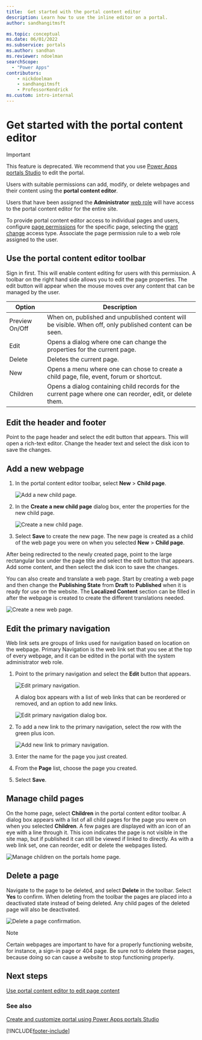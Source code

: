 ```yaml
---
title:  Get started with the portal content editor
description: Learn how to use the inline editor on a portal.
author: sandhangitmsft

ms.topic: conceptual
ms.date: 06/01/2022
ms.subservice: portals
ms.author: sandhan
ms.reviewer: ndoelman
searchScope:
  - "Power Apps"
contributors:
    - nickdoelman
    - sandhangitmsft
    - ProfessorKendrick
ms.custom: intro-internal
---
```


# Get started with the portal content editor

> [!IMPORTANT]
> This feature is deprecated.  We recommend that you use [Power Apps portals Studio](portal-designer-anatomy.md) to edit the portal.

Users with suitable permissions can add, modify, or delete webpages and their content using the **portal content editor**. 

Users that have been assigned the **Administrator** [web role](configure/create-web-roles.md) will have access to the portal content editor for the entire site.

To provide portal content editor access to individual pages and users, configure [page permissions](/configure/webpage-access-control.md#manage-page-permissions-with-the-portal-management-app) for the specific page, selecting the [grant change](configure/webpage-access-control.md#grant-change) access type. Associate the page permission rule to a web role assigned to the user.



## Use the portal content editor toolbar

Sign in first. This will enable content editing for users with this permission. A toolbar on the right hand side allows you to edit the page properties. The edit button will appear when the mouse moves over any content that can be managed by the user.

| Option         | Description                                                                                               |
|----------------|-----------------------------------------------------------------------------------------------------------|
| Preview On/Off | When on, published and unpublished content will be visible. When off, only published content can be seen. |
| Edit           | Opens a dialog where one can change the properties for the current page.                                  |
| Delete         | Deletes the current page.                                                                                 |
| New            | Opens a menu where one can chose to create a child page, file, event, forum or shortcut.                  |
| Children       | Opens a dialog containing child records for the current page where one can reorder, edit, or delete them. |

## Edit the header and footer

Point to the page header and select the edit button that appears. This will open a rich-text editor. Change the header text and select the disk icon to save the changes.

## Add a new webpage

1. In the portal content editor toolbar, select **New** > **Child page**. 

    ![Add a new child page.](media/add-new-child-page-dropdown.png "Add a new child page")  

2. In the **Create a new child page** dialog box, enter the properties for the new child page.

    ![Create a new child page.](media/create-new-child-page.png "Create a new child page")  

3. Select **Save** to create the new page. The new page is created as a child of the web page you were on when you selected **New** > **Child page**.

After being redirected to the newly created page, point to the large rectangular box under the page title and select the edit button that appears. Add some content, and then select the disk icon to save the changes.

You can also create and translate a web page. Start by creating a web page and then change the **Publishing State** from **Draft** to **Published** when it is ready for use on the website. The **Localized Content** section can be filled in after the webpage is created to create the different translations needed.

![Create a new web page.](media/create-new-web-page.png "Create a new web page") 

## Edit the primary navigation

Web link sets are groups of links used for navigation based on location on the webpage. Primary Navigation is the web link set that you see at the top of every webpage, and it can be edited in the portal with the system administrator web role.

1.  Point to the primary navigation and select the **Edit** button that appears. 

    ![Edit primary navigation.](media/edit-primary-nav.png "Edit primary navigation")

    A dialog box appears with a list of web links that can be reordered or removed, and an option to add new links.

    ![Edit primary navigation dialog box.](media/edit-primary-nav-dialog.png "Edit primary navigation dialog box")

2.  To add a new link to the primary navigation, select the row with the green plus icon.

    ![Add new link to primary navigation.](media/add-new-link.png "Add new link to primary navigation")

3.  Enter the name for the page you just created.

4.  From the **Page** list, choose the page you created.

5.  Select **Save**.

## Manage child pages

On the home page, select **Children** in the portal content editor toolbar. A dialog box appears with a list of all child pages for the page you were on when you selected **Children**. A few pages are displayed with an icon of an eye with a line through it. This icon indicates the page is not visible in the site map, but if published it can still be viewed if linked to directly. As with a web link set, one can reorder, edit or delete the webpages listed.

![Manage children on the portals home page.](media/edit-children.png "Manage children on the portals home page")

## Delete a page

Navigate to the page to be deleted, and select **Delete** in the toolbar. Select **Yes** to confirm. When deleting from the toolbar the pages are placed into a deactivated state instead of being deleted. Any child pages of the deleted page will also be deactivated.

![Delete a page confirmation.](media/delete-page-confirm.png "Delete a page confirmation")  

> [!Note]
> Certain webpages are important to have for a properly functioning website, for instance, a sign-in page or 404 page. Be sure not to delete these pages, because doing so can cause a website to stop functioning properly.

## Next steps

[Use portal content editor to edit page content](use-content-editor.md)

### See also

[Create and customize portal using Power Apps portals Studio](portal-designer-anatomy.md)


[!INCLUDE[footer-include](../../includes/footer-banner.md)]